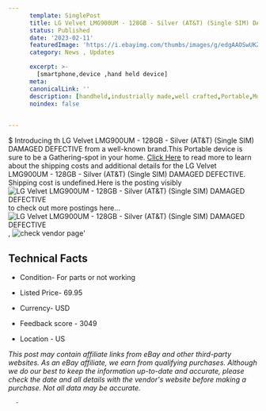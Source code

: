 ```yaml
---
      template: SinglePost
      title: LG Velvet LMG900UM - 128GB - Silver (AT&T) (Single SIM) DAMAGED DEFECTIVE
      status: Published
      date: '2023-02-11'
      featuredImage: 'https://i.ebayimg.com/thumbs/images/g/edgAAOSwUKZj55dw/s-l225.jpg'
      category: News , Updates

      excerpt: >-
        [smartphone,device ,hand held device]
      meta:
      canonicalLink: ''
      description: [handheld,industrially made,well crafted,Portable,Mobile,Compact,Convenient,Lightweight,Maneuverable,Man-portable,Miniature,Carriable,Hand-held,Light,Holdable,Transportable,Mobile device,Pocket-sized,On-the-go,Wireless,Cordless,Compact size,Convenient size, smartphone,device ,hand held device]
      noindex: false
      

---
```

$
      Introducing th LG Velvet LMG900UM - 128GB - Silver (AT&T) (Single SIM) DAMAGED DEFECTIVE from a well-known brand.This Portable device  is sure to be a Gathering-spot in your home. [Click Here](https://www.ebay.com/itm/304801402239?hash=item46f7944d7f%3Ag%3AedgAAOSwUKZj55dw&mkevt=1&mkcid=1&mkrid=711-53200-19255-0&campid=%253CePNCampaignId%253E&customid=%253CreferenceId%253E&toolid=10049) to read more to learn about the shipping costs and additional details for the LG Velvet LMG900UM - 128GB - Silver (AT&T) (Single SIM) DAMAGED DEFECTIVE. Shipping cost is undefined.Here is the posting visibly ![LG Velvet LMG900UM - 128GB - Silver (AT&T) (Single SIM) DAMAGED DEFECTIVE](https://i.ebayimg.com/thumbs/images/g/edgAAOSwUKZj55dw/s-l225.jpg) to check out more postings here... ![LG Velvet LMG900UM - 128GB - Silver (AT&T) (Single SIM) DAMAGED DEFECTIVE](https://i.ebayimg.com/images/g/edgAAOSwUKZj55dw/s-l1600.jpg), ![check vendor page](https://origin-galleryplus.ebayimg.com/ws/web/304801402239_2_0_1/225x225.jpg,https://origin-galleryplus.ebayimg.com/ws/web/304801402239_3_0_1/225x225.jpg,https://origin-galleryplus.ebayimg.com/ws/web/304801402239_4_0_1/225x225.jpg,https://origin-galleryplus.ebayimg.com/ws/web/304801402239_5_0_1/225x225.jpg,https://origin-galleryplus.ebayimg.com/ws/web/304801402239_6_0_1/225x225.jpg)'

      

 ## Technical Facts 



     
      

 - Condition- For parts or not working 


      

 - Listed Price- 69.95 


      

 - Currency- USD 


      

 - Feedback score - 3049 


      

 - Location - US 


      
      

 *_This post may contain affiliate links from eBay and other third-party websites. As an eBay affiliate, we earn from qualifying purchases. Although we do our best to keep the information up-to-date and accurate, please check the date and all details with the vendor's website before making a purchase. Not all data may be accurate._*




      -
